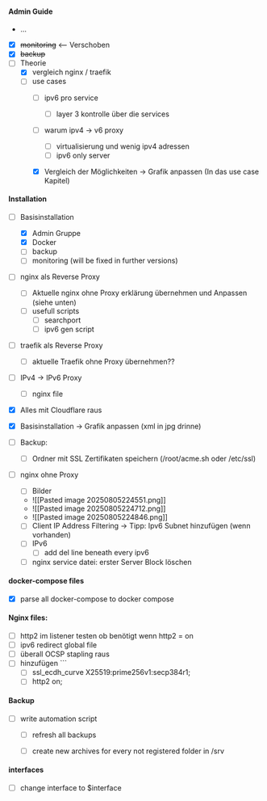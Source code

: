 #### Admin Guide
- ...
- [x] ~~monitoring~~ <-- Verschoben
- [x] ~~backup~~ 
- [ ] Theorie
	- [x] vergleich nginx / traefik
	- [ ] use cases
		- [ ] ipv6 pro service
			- [ ] layer 3 kontrolle über die services
		- [ ] warum ipv4 -> v6 proxy
			- [ ] virtualisierung und wenig ipv4 adressen
			- [ ] ipv6 only server
		- [x] Vergleich der Möglichkeiten -> Grafik anpassen (In das use case Kapitel)


#### Installation
- [ ] Basisinstallation
	- [x] Admin Gruppe
	- [x] Docker
	- [ ] backup
	- [ ] monitoring (will be fixed in further versions)
- [ ] nginx als Reverse Proxy
	- [ ] Aktuelle nginx ohne Proxy erklärung übernehmen und Anpassen (siehe unten)
	- [ ] usefull scripts 
		- [ ] searchport
		- [ ] ipv6 gen script
- [ ] traefik als Reverse Proxy
	- [ ] aktuelle Traefik ohne Proxy übernehmen??
- [ ] IPv4 -> IPv6 Proxy
	- [ ] nginx file

- [x] Alles mit Cloudflare raus
- [x] Basisinstallation  -> Grafik anpassen (xml in jpg drinne)

- [ ] Backup:
	- [ ] Ordner mit SSL Zertifikaten speichern (/root/acme.sh oder /etc/ssl)
- [ ] nginx ohne Proxy
	- [ ] Bilder
	- ![[Pasted image 20250805224551.png]]
	- ![[Pasted image 20250805224712.png]]
	- ![[Pasted image 20250805224846.png]]
	- [ ] Client IP Address Filtering -> Tipp: Ipv6 Subnet hinzufügen (wenn vorhanden)
	- [ ] IPv6
		- [ ] add del line beneath every ipv6
	- [ ] nginx service datei: erster Server Block löschen

#### docker-compose files
- [x] parse all docker-compose to docker compose


#### Nginx files:
- [ ] http2 im listener testen ob benötigt wenn http2 = on
- [ ] ipv6 redirect global file
- [ ] überall OCSP stapling raus
- [ ] hinzufügen ```
	- [ ] ssl_ecdh_curve X25519:prime256v1:secp384r1;
	- [ ] http2 on;

#### Backup
- [ ] write automation script
  - [ ] refresh all backups
  - [ ] create new archives for every not registered folder in /srv


#### interfaces
- [ ] change interface to $interface